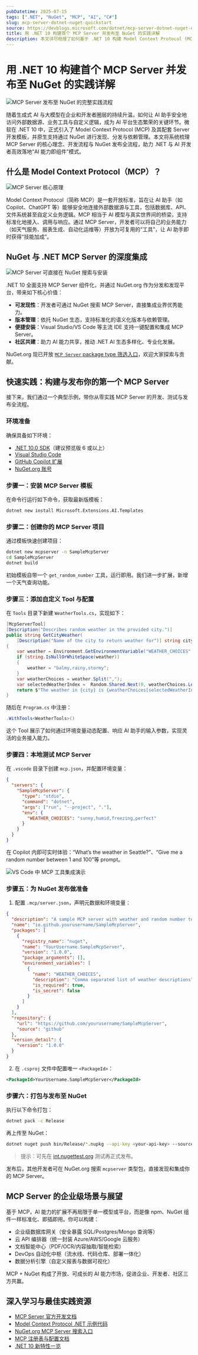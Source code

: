 ```yaml
---
pubDatetime: 2025-07-15
tags: [".NET", "NuGet", "MCP", "AI", "C#"]
slug: mcp-server-dotnet-nuget-quickstart
source: https://devblogs.microsoft.com/dotnet/mcp-server-dotnet-nuget-quickstart
title: 用 .NET 10 构建首个 MCP Server 并发布至 NuGet 的实践详解
description: 本文详尽梳理了如何基于 .NET 10 构建 Model Context Protocol (MCP) Server，并通过 NuGet 发布，实现 AI 能力的标准化扩展与分发。内容涵盖 MCP 原理、开发流程、NuGet 配置与发布全流程，助你高效打造属于自己的 AI 工具组件。
---
```


# 用 .NET 10 构建首个 MCP Server 并发布至 NuGet 的实践详解

![MCP Server 发布至 NuGet 的完整实践流程](https://devblogs.microsoft.com/dotnet/wp-content/uploads/sites/10/2025/07/mcp-tools-demo.png)

随着生成式 AI 与大模型在企业和开发者圈层的持续升温，如何让 AI 助手安全地访问外部数据源、业务工具与自定义逻辑，成为 AI 平台生态繁荣的关键环节。微软在 .NET 10 中，正式引入了 Model Context Protocol (MCP) 及其配套 Server 开发模板，并原生支持通过 NuGet 进行发现、分发与依赖管理。本文将系统梳理 MCP Server 的核心理念、开发流程与 NuGet 发布全流程，助力 .NET 与 AI 开发者高效落地“AI 能力即组件”模式。

## 什么是 Model Context Protocol（MCP）？

![MCP Server 核心原理](https://devblogs.microsoft.com/dotnet/wp-content/uploads/sites/10/2025/07/nuget-mcp-search.png)

Model Context Protocol（简称 MCP）是一套开放标准，旨在让 AI 助手（如 Copilot、ChatGPT 等）能够安全地连接外部数据源与工具，包括数据库、API、文件系统甚至自定义业务逻辑。MCP 相当于 AI 模型与真实世界间的桥梁，支持标准化地接入、调用与响应。通过 MCP Server，开发者可以将自己的业务能力（如天气服务、报表生成、自动化运维等）开放为可复用的“工具”，让 AI 助手即时获得“技能加成”。

## NuGet 与 .NET MCP Server 的深度集成

![MCP Server 可直接在 NuGet 搜索与安装](https://devblogs.microsoft.com/dotnet/wp-content/uploads/sites/10/2025/07/nuget-mcp-search.png)

.NET 10 全面支持 MCP Server 组件化，并通过 NuGet.org 作为分发和发现平台，带来如下核心价值：

- **可发现性**：开发者可通过 NuGet 搜索 MCP Server，直接集成业界优秀能力。
- **版本管理**：依托 NuGet 生态，支持标准化的语义化版本与依赖管理。
- **便捷安装**：Visual Studio/VS Code 等主流 IDE 支持一键配置和集成 MCP Server。
- **社区共建**：助力 AI 能力共享，推动 .NET AI 生态多样化、专业化发展。

NuGet.org 现已开放 [`MCP Server` package type 筛选入口](https://www.nuget.org/packages?packagetype=McpServer)，欢迎大家探索与贡献。

## 快速实践：构建与发布你的第一个 MCP Server

接下来，我们通过一个典型示例，带你从零实践 MCP Server 的开发、测试与发布全流程。

### 环境准备

确保具备如下环境：

- [.NET 10.0 SDK](https://dotnet.microsoft.com/download/dotnet/10.0)（建议预览版 6 或以上）
- [Visual Studio Code](https://code.visualstudio.com/)
- [GitHub Copilot 扩展](https://marketplace.visualstudio.com/items?itemName=GitHub.copilot)
- [NuGet.org 账号](https://www.nuget.org/users/account/LogOn)

### 步骤一：安装 MCP Server 模板

在命令行运行如下命令，获取最新版模板：

```bash
dotnet new install Microsoft.Extensions.AI.Templates
```

### 步骤二：创建你的 MCP Server 项目

通过模板快速创建项目：

```bash
dotnet new mcpserver -n SampleMcpServer
cd SampleMcpServer
dotnet build
```

初始模板自带一个 `get_random_number` 工具，运行即用。我们进一步扩展，新增一个天气查询功能。

### 步骤三：添加自定义 Tool 与配置

在 `Tools` 目录下新建 `WeatherTools.cs`，实现如下：

```csharp
[McpServerTool]
[Description("Describes random weather in the provided city.")]
public string GetCityWeather(
    [Description("Name of the city to return weather for")] string city)
{
    var weather = Environment.GetEnvironmentVariable("WEATHER_CHOICES");
    if (string.IsNullOrWhiteSpace(weather))
    {
        weather = "balmy,rainy,stormy";
    }
    var weatherChoices = weather.Split(",");
    var selectedWeatherIndex =  Random.Shared.Next(0, weatherChoices.Length);
    return $"The weather in {city} is {weatherChoices[selectedWeatherIndex]}.";
}
```

随后在 `Program.cs` 中注册：

```csharp
.WithTools<WeatherTools>()
```

这个 Tool 展示了如何通过环境变量动态配置、响应 AI 助手的输入参数，实现灵活的业务接入能力。

### 步骤四：本地测试 MCP Server

在 `.vscode` 目录下创建 `mcp.json`，并配置环境变量：

```json
{
  "servers": {
    "SampleMcpServer": {
      "type": "stdio",
      "command": "dotnet",
      "args": ["run", "--project", "."],
      "env": {
        "WEATHER_CHOICES": "sunny,humid,freezing,perfect"
      }
    }
  }
}
```

在 Copilot 内即可实时体验：“What’s the weather in Seattle?”、“Give me a random number between 1 and 100”等 prompt。

![VS Code 中 MCP 工具集成演示](https://devblogs.microsoft.com/dotnet/wp-content/uploads/sites/10/2025/07/mcp-tools-demo.png)

### 步骤五：为 NuGet 发布做准备

1. 配置 `.mcp/server.json`，声明元数据和环境变量：

```json
{
  "description": "A sample MCP server with weather and random number tools",
  "name": "io.github.yourusername/SampleMcpServer",
  "packages": [
    {
      "registry_name": "nuget",
      "name": "YourUsername.SampleMcpServer",
      "version": "1.0.0",
      "package_arguments": [],
      "environment_variables": [
        {
          "name": "WEATHER_CHOICES",
          "description": "Comma separated list of weather descriptions",
          "is_required": true,
          "is_secret": false
        }
      ]
    }
  ],
  "repository": {
    "url": "https://github.com/yourusername/SampleMcpServer",
    "source": "github"
  },
  "version_detail": {
    "version": "1.0.0"
  }
}
```

2. 在 `.csproj` 文件中配置唯一 `<PackageId>`：

```xml
<PackageId>YourUsername.SampleMcpServer</PackageId>
```

### 步骤六：打包与发布至 NuGet

执行以下命令打包：

```bash
dotnet pack -c Release
```

再上传至 NuGet：

```bash
dotnet nuget push bin/Release/*.nupkg --api-key <your-api-key> --source https://api.nuget.org/v3/index.json
```

> 提示：可先在 [int.nugettest.org](https://int.nugettest.org/) 测试再正式发布。

发布后，其他开发者可在 NuGet.org 搜索 `mcpserver` 类型包，直接发现和集成你的 MCP Server。

## MCP Server 的企业级场景与展望

基于 MCP，AI 能力的扩展不再局限于单一模型或平台，而是像 npm、NuGet 组件一样标准化、即插即用。你可以构建：

- 企业级数据库网关（安全暴露 SQL/Postgres/Mongo 查询等）
- 云 API 编排器（统一封装 Azure/AWS/Google 云服务）
- 文档智能中心（PDF/OCR/内容抽取/智能检索）
- DevOps 自动化中枢（流水线、代码仓库、部署一体化）
- 数据分析引擎（自定义报表与数据可视化）

MCP + NuGet 构成了开放、可成长的 AI 能力市场，促进企业、开发者、社区三方共赢。

## 深入学习与最佳实践资源

- [MCP Server 官方开发文档](https://learn.microsoft.com/dotnet/ai/quickstarts/build-mcp-server)
- [Model Context Protocol .NET 示例代码](https://github.com/microsoft/mcp-dotnet-samples)
- [NuGet.org MCP Server 搜索入口](https://www.nuget.org/packages?packagetype=mcpserver)
- [MCP 注册表与配置文档](https://github.com/modelcontextprotocol/registry)
- [.NET 10 新特性一览](https://learn.microsoft.com/dotnet/core/whats-new/dotnet-10/overview)
